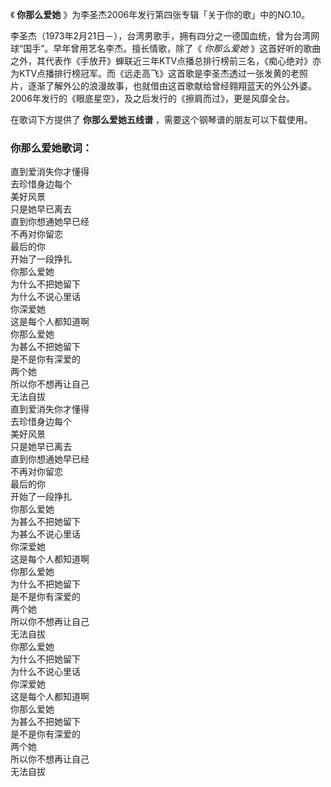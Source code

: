 

《 **你那么爱她** 》为李圣杰2006年发行第四张专辑「关于你的歌」中的NO.10。  
  
李圣杰（1973年2月21日－），台湾男歌手，拥有四分之一德国血统，曾为台湾网球“国手”。早年曾用艺名李杰。擅长情歌，除了《 _你那么爱她_
》这首好听的歌曲之外，其代表作《手放开》蝉联近三年KTV点播总排行榜前三名，《痴心绝对》亦为KTV点播排行榜冠军。而《远走高飞》这首歌是李圣杰透过一张发黄的老照片，逐渐了解外公的浪漫故事，也就借由这首歌献给曾经翱翔蓝天的外公外婆。2006年发行的《眼底星空》，及之后发行的《擦肩而过》，更是风靡全台。  
  
在歌词下方提供了 **你那么爱她五线谱** ，需要这个钢琴谱的朋友可以下载使用。

### 你那么爱她歌词：

直到爱消失你才懂得  
去珍惜身边每个  
美好风景  
只是她早已离去  
直到你想通她早已经  
不再对你留恋  
最后的你  
开始了一段挣扎  
你那么爱她  
为什么不把她留下  
为什么不说心里话  
你深爱她  
这是每个人都知道啊  
你那么爱她  
为甚么不把她留下  
是不是你有深爱的  
两个她  
所以你不想再让自己  
无法自拔  
直到爱消失你才懂得  
去珍惜身边每个  
美好风景  
只是她早已离去  
直到你想通她早已经  
不再对你留恋  
最后的你  
开始了一段挣扎  
你那么爱她  
为甚么不把她留下  
为甚么不说心里话  
你深爱她  
这是每个人都知道啊  
你那么爱她  
为什么不把她留下  
是不是你有深爱的  
两个她  
所以你不想再让自己  
无法自拔  
你那么爱她  
为什么不把她留下  
为什么不说心里话  
你深爱她  
这是每个人都知道啊  
你那么爱她  
为甚么不把她留下  
是不是你有深爱的  
两个她  
所以你不想再让自己  
无法自拔


